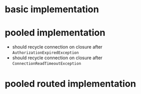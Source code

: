 # basic implementation

# pooled implementation
- should recycle connection on closure after `AuthorizationExpiredException`
- should recycle connection on closure after `ConnectionReadTimeoutException`

# pooled routed implementation
